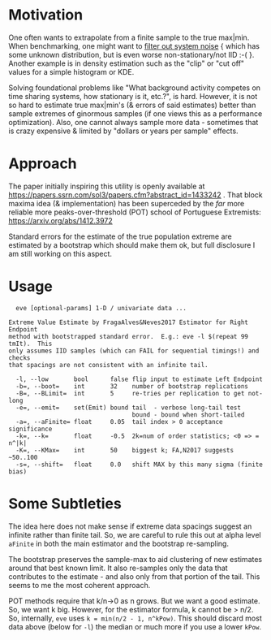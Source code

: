 Motivation
==========
One often wants to extrapolate from a finite sample to the true max|min.  When
benchmarking, one might want to [filter out system noise](doc/tim.md) { which
has some unknown distribution, but is even worse non-stationary/not IID :-( }.
Another example is in density estimation such as the "clip" or "cut off" values
for a simple histogram or KDE.

Solving foundational problems like "What background activity competes on time
sharing systems, how stationary is it, etc.?", is hard.  However, it is not so
hard to estimate true max|min's (& errors of said estimates) better than sample
extremes of ginormous samples (if one views this as a performance optimization).
Also, one cannot always sample more data - sometimes that is crazy expensive &
limited by "dollars or years per sample" effects.

Approach
========
The paper initially inspiring this utility is openly available at
https://papers.ssrn.com/sol3/papers.cfm?abstract_id=1433242 .  That block maxima
idea (& implementation) has been superceded by the *far* more reliable more
peaks-over-threshold (POT) school of Portuguese Extremists:
https://arxiv.org/abs/1412.3972

Standard errors for the estimate of the true population extreme are estimated by
a bootstrap which should make them ok, but full disclosure I am still working on
this aspect.

Usage
=====
```
  eve [optional-params] 1-D / univariate data ...

Extreme Value Estimate by FragaAlves&Neves2017 Estimator for Right Endpoint
method with bootstrapped standard error.  E.g.: eve -l $(repeat 99 tmIt).  This
only assumes IID samples (which can FAIL for sequential timings!) and checks
that spacings are not consistent with an infinite tail.

  -l, --low       bool      false flip input to estimate Left Endpoint
  -b=, --boot=    int       32    number of bootstrap replications
  -B=, --BLimit=  int       5     re-tries per replication to get not-long
  -e=, --emit=    set(Emit) bound tail  - verbose long-tail test
                                  bound - bound when short-tailed
  -a=, --aFinite= float     0.05  tail index > 0 acceptance significance
  -k=, --k=       float     -0.5  2k=num of order statistics; <0 => = n^|k|
  -K=, --KMax=    int       50    biggest k; FA,N2017 suggests ~50..100
  -s=, --shift=   float     0.0   shift MAX by this many sigma (finite bias)
```

Some Subtleties
===============
The idea here does not make sense if extreme data spacings suggest an infinite
rather than finite tail.  So, we are careful to rule this out at alpha level
`aFinite` in both the main estimator and the bootstrap re-sampling.

The bootstrap preserves the sample-max to aid clustering of new estimates around
that best known limit.  It also re-samples only the data that contributes to the
estimate - and also only from that portion of the tail.  This seems to me the
most coherent approach.

POT methods require that k/n->0 as n grows.  But we want a good estimate.  So,
we want k big.  However, for the estimator formula, k cannot be > n/2.  So,
internally, `eve` uses `k = min(n/2 - 1, n^kPow)`.  This should discard most
data above (below for `-l`) the median or much more if you use a lower `kPow`.
